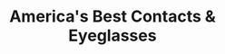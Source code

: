 ---
title: "America's Best Contacts & Eyeglasses"
url: /forest-park/americas-best-contacts-and-eyeglasses/
shop: optician
---
